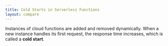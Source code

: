 ```yaml
---
title: Cold Starts in Serverless Functions
layout: compare
---
```


Instances of cloud functions are added and removed dynamically. When a new instance handles its first request, the response time increases, which is called a **cold start**.